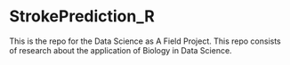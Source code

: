 # StrokePrediction_R
This is the repo for the Data Science as A Field Project. This repo consists of research about the application of Biology in Data Science.
